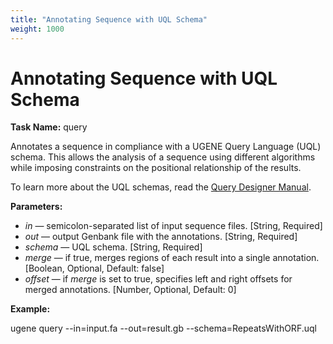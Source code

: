 ```yaml
---
title: "Annotating Sequence with UQL Schema"
weight: 1000
---
```


# Annotating Sequence with UQL Schema

**Task Name:** query

Annotates a sequence in compliance with a UGENE Query Language (UQL) schema. This allows the analysis of a sequence using different algorithms while imposing constraints on the positional relationship of the results.

To learn more about the UQL schemas, read the [Query Designer Manual](http://ugene.unipro.ru/documentation.html).

**Parameters:**

- _in_ — semicolon-separated list of input sequence files. \[String, Required\]
- _out_ — output Genbank file with the annotations. \[String, Required\]
- _schema_ — UQL schema. \[String, Required\]
- _merge_ — if true, merges regions of each result into a single annotation. \[Boolean, Optional, Default: false\]
- _offset_ — if _merge_ is set to true, specifies left and right offsets for merged annotations. \[Number, Optional, Default: 0\]

**Example:**

ugene query --in=input.fa --out=result.gb --schema=RepeatsWithORF.uql
